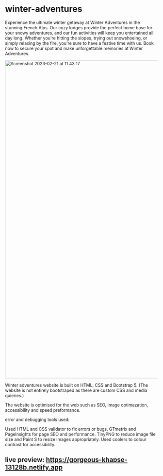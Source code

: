 # winter-adventures

Experience the ultimate winter getaway at Winter Adventures in the stunning French Alps. Our cozy lodges provide the perfect home base for your snowy adventures, and our fun activities will keep you entertained all day long. Whether you're hitting the slopes, trying out snowshoeing, or simply relaxing by the fire, you're sure to have a festive time with us. Book now to secure your spot and make unforgettable memories at Winter Adventures.


<img width="1044" alt="Screenshot 2023-02-21 at 11 43 17" src="https://user-images.githubusercontent.com/80915650/220336071-f511272f-5ac7-4c3d-a4e4-c94d0434543c.png">

Winter adventures website is built on HTML, CSS and Bootstrap 5.
(The website is not entirely bootstraped as there are custom CSS and media quieries.)

The website is optimised for the web such as SEO, image optimazation, accessibility and speed preformance.

error and debugging tools used:

Used HTML and CSS validator to fix errors or bugs.
GTmetrix and PageInsights for page SEO and performance.
TinyPNG to reduce image file size and Paint S to resize images appropriately.
Used coolers to colour contrast for accessibility.

## live preview: https://gorgeous-khapse-13128b.netlify.app
